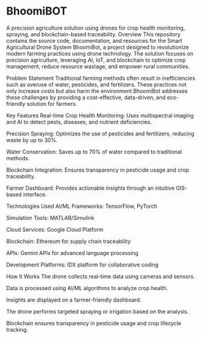 # BhoomiBOT
A precision agriculture solution using drones for crop health monitoring, spraying, and blockchain-based traceability.
Overview
This repository contains the source code, documentation, and resources for the Smart Agricultural Drone System BhoomiBot, a project designed to revolutionize modern farming practices using drone technology. The solution focuses on precision agriculture, leveraging AI, IoT, and blockchain to optimize crop management, reduce resource wastage, and empower rural communities.

Problem Statement
Traditional farming methods often result in inefficiencies such as overuse of water, pesticides, and fertilizers. These practices not only increase costs but also harm the environment.BhoomiBot addresses these challenges by providing a cost-effective, data-driven, and eco-friendly solution for farmers.

Key Features
Real-time Crop Health Monitoring: Uses multispectral imaging and AI to detect pests, diseases, and nutrient deficiencies.

Precision Spraying: Optimizes the use of pesticides and fertilizers, reducing waste by up to 30%.

Water Conservation: Saves up to 70% of water compared to traditional methods.

Blockchain Integration: Ensures transparency in pesticide usage and crop traceability.

Farmer Dashboard: Provides actionable insights through an intuitive GIS-based interface.

Technologies Used
AI/ML Frameworks: TensorFlow, PyTorch

Simulation Tools: MATLAB/Simulink

Cloud Services: Google Cloud Platform

Blockchain: Ethereum for supply chain traceability

APIs: Gemini APIs for advanced language processing

Development Platforms: IDX platform for collaborative coding

How It Works
The drone collects real-time data using cameras and sensors.

Data is processed using AI/ML algorithms to analyze crop health.

Insights are displayed on a farmer-friendly dashboard.

The drone performs targeted spraying or irrigation based on the analysis.

Blockchain ensures transparency in pesticide usage and crop lifecycle tracking.

